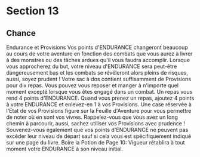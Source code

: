 # Section 13

## Chance

Endurance et Provisions
Vos points d'ENDURANCE changeront beaucoup au cours de votre aventure en fonction des combats que vous aurez à livrer à des monstres ou des tâches ardues qu'il vous faudra accomplir. Lorsque vous approcherez du but, votre niveau d'ENDURANCE sera peut-être dangereusement bas et les combats se révéleront alors pleins de risques, aussi, soyez prudent ! Votre sac à dos contient suffisamment de Provisions pour dix repas. Vous pouvez vous reposer et manger à n'importe quel moment excepté lorsque vous êtes engagé dans un combat. Un repas vous rend 4 points d'ENDURANCE. Quand vous prenez un repas, ajoutez 4 points à votre ENDURANCE et enlevez-en 1 à vos Provisions. Une case réservée à l'État de vos Provisions figure sur la Feuille d'Aventure pour vous permettre de noter où en sont vos vivres. Rappelez-vous que vous avez un long chemin à parcourir, aussi, sachez utiliser vos Provisions avec prudence !
Souvenez-vous également que vos points d'ENDURANCE ne peuvent pas excéder leur niveau de départ sauf si cela vous est spécifiquement indiqué sur une page du livre. Boire la Potion de
Page 10:
Vigueur rétablira à tout moment votre ENDURANCE à son niveau initial.